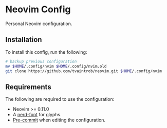 # Neovim Config

Personal Neovim configuration.

## Installation

To install this config, run the following:

```bash
# backup previous configuration
mv $HOME/.config/nvim $HOME/.config/nvim.old
git clone https://github.com/tvaintrob/neovim.git $HOME/.config/nvim
```

## Requirements

The following are required to use the configuration:

- Neovim >= 0.11.0
- A [nerd-font](https://github.com/ryanoasis/nerd-fonts) for glyphs.
- [Pre-commit](https://pre-commit.com/) when editing the configuration.
